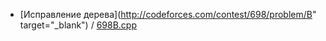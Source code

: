 * [Исправление дерева](http://codeforces.com/contest/698/problem/B" target="_blank") / [698B.cpp](https://github.com/alpinskiy/practicing-at-codeforces.com/blob/master/698B.cpp)
